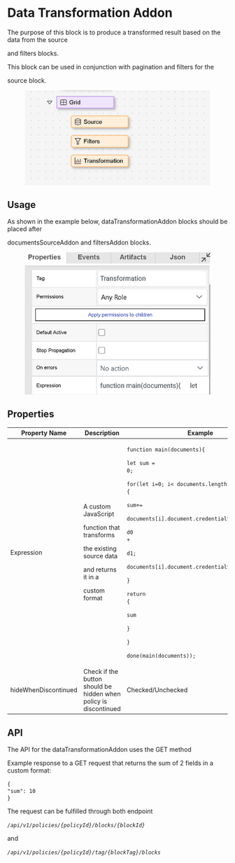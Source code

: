 # Data Transformation Addon

The purpose of this block is to produce a transformed result based on the data from the source

and filters blocks.

This block can be used in conjunction with pagination and filters for the

source block.

<figure><img src="../../../../../.gitbook/assets/image (833).png" alt=""><figcaption></figcaption></figure>

## Usage

As shown in the example below, dataTransformationAddon blocks should be placed after

documentsSourceAddon and filtersAddon blocks.

<figure><img src="../../../../../.gitbook/assets/image (834).png" alt=""><figcaption></figcaption></figure>

## Properties

| Property Name        | Description                                                                                                                            | Example                                                                                                                                                                                                                                                                                                                                                                                                                                                                                                                  |
| -------------------- | -------------------------------------------------------------------------------------------------------------------------------------- | ------------------------------------------------------------------------------------------------------------------------------------------------------------------------------------------------------------------------------------------------------------------------------------------------------------------------------------------------------------------------------------------------------------------------------------------------------------------------------------------------------------------------ |
| Expression           | <p>A custom JavaScript</p><p>function that transforms</p><p>the existing source data</p><p>and returns it in a</p><p>custom format</p> | <p><code>function main(documents){</code></p><p><code>let sum = 0;</code></p><p><code>for(let i=0; i&#x3C; documents.length; i++) {</code></p><p><code>sum+=</code></p><p><code>documents[i].document.credentialSubject[0].fiel</code></p><p><code>d0 +</code></p><p><code>d1;</code></p><p><code>documents[i].document.credentialSubject[0].fiel</code></p><p><code>}</code></p><p><code>return {</code></p><p><code>sum</code></p><p><code>}</code></p><p><code>}</code></p><p><code>done(main(documents));</code></p> |
| hideWhenDiscontinued | Check if the button should be hidden when policy is discontinued                                                                       | Checked/Unchecked                                                                                                                                                                                                                                                                                                                                                                                                                                                                                                        |

## API

The API for the dataTransformationAddon uses the GET method

Example response to a GET request that returns the sum of 2 fields in a custom format:

```
{
"sum": 10
}
```

The request can be fulfilled through both endpoint

_`/api/v1/policies/{policyId}/blocks/{blockId}`_

and

_`/api/v1/policies/{policyId}/tag/{blockTag}/blocks`_
